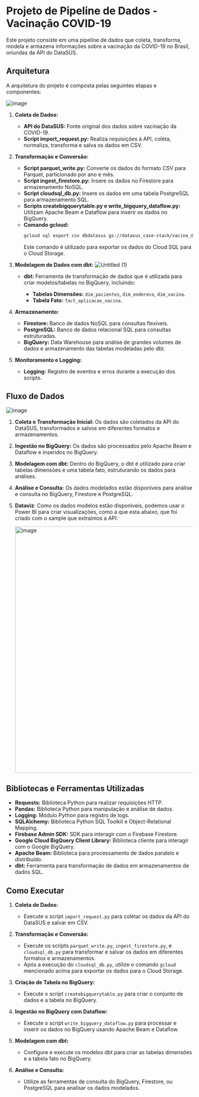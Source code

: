 # Projeto de Pipeline de Dados - Vacinação COVID-19

Este projeto consiste em uma pipeline de dados que coleta, transforma, modela e armazena informações sobre a vacinação da COVID-19 no Brasil, oriundas da API do DataSUS.

## Arquitetura

A arquitetura do projeto é composta pelas seguintes etapas e componentes:

![image](https://github.com/victorthecreative/pipeline_datasus_case_stack/assets/50841013/e60c5c60-acd3-4f81-801e-3f4e2cc27ead)

1. **Coleta de Dados:**

   - **API do DataSUS:** Fonte original dos dados sobre vacinação da COVID-19.
   - **Script import_request.py:** Realiza requisições à API, coleta, normaliza, transforma e salva os dados em CSV.

2. **Transformação e Conversão:**
   - **Script parquet_write.py:** Converte os dados do formato CSV para Parquet, particionado por ano e mês.
   - **Script ingest_firestore.py:** Insere os dados no Firestore para armazenamento NoSQL.
   - **Script cloudsql_db.py:** Insere os dados em uma tabela PostgreSQL para armazenamento SQL.
   - **Scripts createbigquerytable.py e write_bigquery_dataflow.py:** Utilizam Apache Beam e Dataflow para inserir os dados no BigQuery.
   - **Comando gcloud:**
     ```sh
     gcloud sql export csv dbdatasus gs://datasus_case-stack/vacina_datasus.csv --database=susdatabase --query="SELECT * FROM covid19_vacinacao"
     ```
     Este comando é utilizado para exportar os dados do Cloud SQL para o Cloud Storage.

3. **Modelagem de Dados com dbt:**
![Untitled (1)](https://github.com/victorthecreative/pipeline_datasus_case_stack/assets/50841013/47ad1475-939f-4815-9f7d-0fd8d62c83e3)
   - **dbt:** Ferramenta de transformação de dados que é utilizada para criar modelos/tabelas no BigQuery, incluindo:

     - **Tabelas Dimensões:** `dim_pacientes`, `dim_endereco`, `dim_vacina`.
     - **Tabela Fato:** `fact_aplicacao_vacina`.

5. **Armazenamento:**
   - **Firestore:** Banco de dados NoSQL para consultas flexíveis.
   - **PostgreSQL:** Banco de dados relacional SQL para consultas estruturadas.
   - **BigQuery:** Data Warehouse para análise de grandes volumes de dados e armazenamento das tabelas modeladas pelo dbt.

6. **Monitoramento e Logging:**
   - **Logging:** Registro de eventos e erros durante a execução dos scripts.

## Fluxo de Dados
![image](https://github.com/victorthecreative/pipeline_datasus_case_stack/assets/50841013/3bd01aca-cacc-492c-a4d4-4a47849a261b)

1. **Coleta e Transformação Inicial:** Os dados são coletados da API do DataSUS, transformados e salvos em diferentes formatos e armazenamentos.
2. **Ingestão no BigQuery:** Os dados são processados pelo Apache Beam e Dataflow e inseridos no BigQuery.
3. **Modelagem com dbt:** Dentro do BigQuery, o dbt é utilizado para criar tabelas dimensões e uma tabela fato, estruturando os dados para análises.
4. **Análise e Consulta:** Os dados modelados estão disponíveis para análise e consulta no BigQuery, Firestore e PostgreSQL.
5. **Dataviz**: Como os dados modelos estão disponiveis, podemos usar o Power BI para criar visualizações, como a que esta abaixo, que foi criado com o sample que extraimos a API:
   
   <img width="665" alt="image" src="https://github.com/victorthecreative/pipeline_datasus_case_stack/assets/50841013/1276471e-d468-4527-b634-e3a35ccc6e74">


## Bibliotecas e Ferramentas Utilizadas

- **Requests:** Biblioteca Python para realizar requisições HTTP.
- **Pandas:** Biblioteca Python para manipulação e análise de dados.
- **Logging:** Módulo Python para registro de logs.
- **SQLAlchemy:** Biblioteca Python SQL Toolkit e Object-Relational Mapping.
- **Firebase Admin SDK:** SDK para interagir com o Firebase Firestore.
- **Google Cloud BigQuery Client Library:** Biblioteca cliente para interagir com o Google BigQuery.
- **Apache Beam:** Biblioteca para processamento de dados paralelo e distribuído.
- **dbt:** Ferramenta para transformação de dados em armazenamentos de dados SQL.

## Como Executar

1. **Coleta de Dados:**
   - Execute o script `import_request.py` para coletar os dados da API do DataSUS e salvar em CSV.

2. **Transformação e Conversão:**
   - Execute os scripts `parquet_write.py`, `ingest_firestore.py`, e `cloudsql_db.py` para transformar e salvar os dados em diferentes formatos e armazenamentos.
   - Após a execução do `cloudsql_db.py`, utilize o comando `gcloud` mencionado acima para exportar os dados para o Cloud Storage.

3. **Criação de Tabela no BigQuery:**
   - Execute o script `createbigquerytable.py` para criar o conjunto de dados e a tabela no BigQuery.

4. **Ingestão no BigQuery com Dataflow:**
   - Execute o script `write_bigquery_dataflow.py` para processar e inserir os dados no BigQuery usando Apache Beam e Dataflow.

5. **Modelagem com dbt:**
   - Configure e execute os modelos dbt para criar as tabelas dimensões e a tabela fato no BigQuery.

6. **Análise e Consulta:**
   - Utilize as ferramentas de consulta do BigQuery, Firestore, ou PostgreSQL para analisar os dados modelados.
